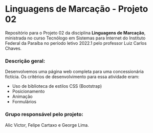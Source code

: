 # Linguagens de Marcação - Projeto 02

Repositório para o Projeto 02 da disciplina **Linguagens de Marcação**, ministrada no curso Tecnólogo em Sistemas para Internet do Instituto Federal da Paraíba no período letivo 2022.1 pelo professor Luiz Carlos Chaves.

### Descrição geral:  

Desenvolvemos uma página web completa para uma concessionária fictícia. Os critérios de desenvolvimento para essa atividade eram:

* Uso de biblioteca de estilos CSS (Bootstrap)
* Posicionamento
* Animação
* Formulários

### Grupo responsável pelo projeto:  

Alic Victor, Felipe Cartaxo e George Lima.